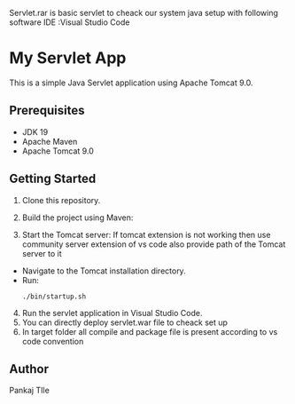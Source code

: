 Servlet.rar is basic servlet to cheack our system java setup 
with following software
IDE :Visual Studio Code

# My Servlet App

This is a simple Java Servlet application using Apache Tomcat 9.0.

## Prerequisites

- JDK 19
- Apache Maven
- Apache Tomcat 9.0

## Getting Started

1. Clone this repository.
2. Build the project using Maven:

3. Start the Tomcat server: If tomcat extension is not working then use community server extension of vs code also provide path of the Tomcat server to it 
- Navigate to the Tomcat installation directory.
- Run:
  ```
  ./bin/startup.sh
  ```
4. Run the servlet application in Visual Studio Code.
5. You can directly deploy servlet.war file to cheack set up
6. In target folder all compile and package file is present according to vs code convention

## Author

Pankaj TIle
